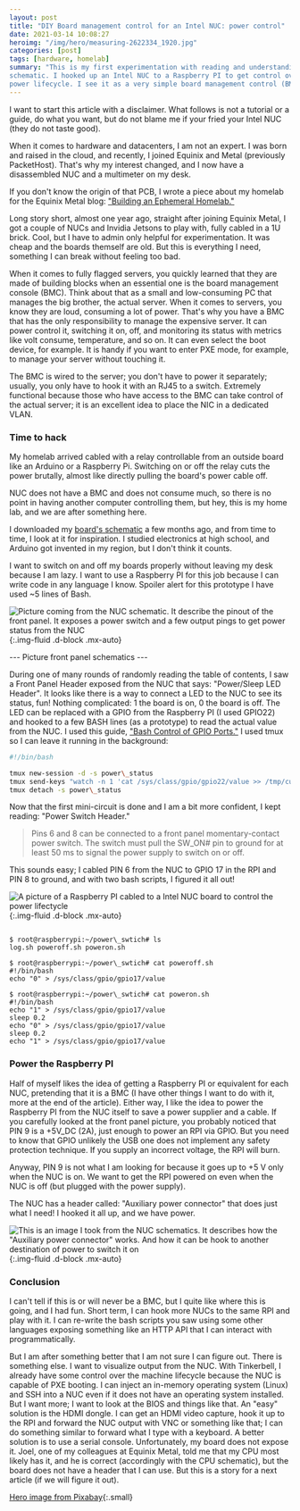 ```yaml
---
layout: post
title: "DIY Board management control for an Intel NUC: power control"
date: 2021-03-14 10:08:27
heroimg: "/img/hero/measuring-2622334_1920.jpg"
categories: [post]
tags: [hardware, homelab]
summary: "This is my first experimentation with reading and understanding a
schematic. I hooked up an Intel NUC to a Raspberry PI to get control over its
power lifecycle. I see it as a very simple board management control (BMC)"
---
```


I want to start this article with a disclaimer. What follows is not a tutorial or a guide, do what you want, but do not blame me if your fried your Intel NUC (they do not taste good).

When it comes to hardware and datacenters, I am not an expert. I was born and raised in the cloud, and recently, I joined Equinix and Metal (previously PacketHost). That's why my interest changed, and I now have a disassembled NUC and a multimeter on my desk.

If you don't know the origin of that PCB, I wrote a piece about my homelab for the Equinix Metal blog: ["Building an Ephemeral Homelab."](https://metal.equinix.com/blog/building-an-ephemeral-homelab/)

Long story short, almost one year ago, straight after joining Equinix Metal, I got a couple of NUCs and Invidia Jetsons to play with, fully cabled in a 1U brick. Cool, but I have to admin only helpful for experimentation. It was cheap and the boards themself are old. But this is everything I need, something I can break without feeling too bad.

When it comes to fully flagged servers, you quickly learned that they are made of building blocks when an essential one is the board management console (BMC). Think about that as a small and low-consuming PC that manages the big brother, the actual server. When it comes to servers, you know they are loud, consuming a lot of power. That's why you have a BMC that has the only responsibility to manage the expensive server. It can power control it, switching it on, off, and monitoring its status with metrics like volt consume, temperature, and so on. It can even select the boot device, for example. It is handy if you want to enter PXE mode, for example, to manage your server without touching it.

The BMC is wired to the server; you don't have to power it separately; usually, you only have to hook it with an RJ45 to a switch. Extremely functional because those who have access to the BMC can take control of the actual server; it is an excellent idea to place the NIC in a dedicated VLAN.

### Time to hack

My homelab arrived cabled with a relay controllable from an outside board like an Arduino or a Raspberry Pi. Switching on or off the relay cuts the power brutally, almost like directly pulling the board's power cable off.

NUC does not have a BMC and does not consume much, so there is no point in having another computer controlling them, but hey, this is my home lab, and we are after something here.

I downloaded my [board's schematic](https://www.intel.com/content/dam/support/us/en/documents/boardsandkits/NUC5CPYB_NUC5PPYB_TechProdSpec11.pdf) a few months ago, and from time to time, I look at it for inspiration. I studied electronics at high school, and Arduino got invented in my region, but I don't think it counts.

I want to switch on and off my boards properly without leaving my desk because I am lazy. I want to use a Raspberry PI for this job because I can write code in any language I know. Spoiler alert for this prototype I have used ~5 lines of Bash.

![Picture coming from the NUC schematic. It describe the pinout of the front
panel. It exposes a power switch and a few output pings to get power status from
the NUC](/img/bmc_pi_front_panel_spec.png){:.img-fluid .d-block .mx-auto}

--- Picture front panel schematics ---

During one of many rounds of randomly reading the table of contents, I saw a Front Panel Header exposed from the NUC that says: "Power/Sleep LED Header". It looks like there is a way to connect a LED to the NUC to see its status, fun! Nothing complicated: 1 the board is on, 0 the board is off. The LED can be replaced with a GPIO from the Raspberry PI (I used GPIO22) and hooked to a few BASH lines (as a prototype) to read the actual value from the NUC. I used this guide, ["Bash Control of GPIO Ports."](https://raspberrypi-aa.github.io/session2/bash.html) I used tmux so I can leave it running in the background:

```sh
#!/bin/bash

tmux new-session -d -s power\_status
tmux send-keys "watch -n 1 'cat /sys/class/gpio/gpio22/value >> /tmp/current\_power\_status'" C-m
tmux detach -s power\_status
```

Now that the first mini-circuit is done and I am a bit more confident, I kept reading: "Power Switch Header."

> Pins 6 and 8 can be connected to a front panel momentary-contact power switch. The switch must pull the SW\_ON# pin to ground for at least 50 ms to signal the power supply to switch on or off.

This sounds easy; I cabled PIN 6 from the NUC to GPIO 17 in the RPI and PIN 8 to ground, and with two bash scripts, I figured it all out!

![A picture of a Raspberry PI cabled to a Intel NUC board to control the power
lifectycle](/img/bmc_pi_prototype.jpg){:.img-fluid .d-block .mx-auto}

```terminal

$ root@raspberrypi:~/power\_swtich# ls
log.sh poweroff.sh poweron.sh

$ root@raspberrypi:~/power\_swtich# cat poweroff.sh
#!/bin/bash
echo "0" > /sys/class/gpio/gpio17/value

$ root@raspberrypi:~/power\_swtich# cat poweron.sh
#!/bin/bash
echo "1" > /sys/class/gpio/gpio17/value
sleep 0.2
echo "0" > /sys/class/gpio/gpio17/value
sleep 0.2
echo "1" > /sys/class/gpio/gpio17/value
```

### Power the Raspberry PI

Half of myself likes the idea of getting a Raspberry PI or equivalent for each NUC, pretending that it is a BMC (I have other things I want to do with it, more at the end of the article). Either way, I like the idea to power the Raspberry PI from the NUC itself to save a power supplier and a cable. If you carefully looked at the front panel picture, you probably noticed that PIN 9 is a +5V\_DC (2A), just enough to power an RPI via GPIO. But you need to know that GPIO unlikely the USB one does not implement any safety protection technique. If you supply an incorrect voltage, the RPI will burn.

Anyway, PIN 9 is not what I am looking for because it goes up to +5 V only when the NUC is on. We want to get the RPI powered on even when the NUC is off (but plugged with the power supply).

The NUC has a header called: "Auxiliary power connector" that does just what I need! I hooked it all up, and we have power.

![This is an image I took from the NUC schematics. It describes how the
"Auxiliary power connector" works. And how it can be hook to another destination
of power to switch it on](/img/rpi_bmc_auxiliary_power_spec_png){:.img-fluid .d-block .mx-auto}

### Conclusion

I can't tell if this is or will never be a BMC, but I quite like where this is going, and I had fun. Short term, I can hook more NUCs to the same RPI and play with it. I can re-write the bash scripts you saw using some other languages exposing something like an HTTP API that I can interact with programmatically.

But I am after something better that I am not sure I can figure out. There is something else. I want to visualize output from the NUC. With Tinkerbell, I already have some control over the machine lifecycle because the NUC is capable of PXE booting. I can inject an in-memory operating system (Linux) and SSH into a NUC even if it does not have an operating system installed. But I want more; I want to look at the BIOS and things like that. An "easy" solution is the HDMI dongle. I can get an HDMI video capture, hook it up to the RPI and forward the NUC output with VNC or something like that; I can do something similar to forward what I type with a keyboard. A better solution is to use a serial console. Unfortunately, my board does not expose it. Joel, one of my colleagues at Equinix Metal, told me that my CPU most likely has it, and he is correct (accordingly with the CPU schematic), but the board does not have a header that I can use. But this is a story for a next article (if we will figure it out).

[Hero image from Pixabay](https://pixabay.com/photos/measuring-equipment-electronic-2622334/){:.small}
